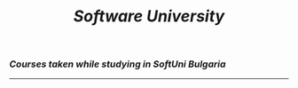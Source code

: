 <h1 align="center"><em>Software University</em></h1>

<br />

### *Courses taken while studying in SoftUni Bulgaria*

<hr />
